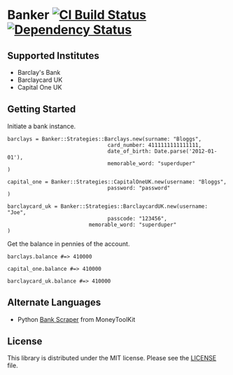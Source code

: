 # Banker [![CI Build Status](https://secure.travis-ci.org/kylewelsby/Banker.png?branch=master)][travis] [![Dependency Status](https://gemnasium.com/kylewelsby/Banker.png?travis)][gemnasium]

[travis]:http://travis-ci.org/kylewelsby/Banker
[gemnasium]:https://gemnasium.com/kylewelsby/Banker

## Supported Institutes

* Barclay's Bank
* Barclaycard UK
* Capital One UK

## Getting Started

Initiate a bank instance.

    barclays = Banker::Strategies::Barclays.new(surname: "Bloggs",
                         			card_number: 4111111111111111,
                         			date_of_birth: Date.parse('2012-01-01'),
                         			memorable_word: "superduper"
    )

    capital_one = Banker::Strategies::CapitalOneUK.new(username: "Bloggs",
                         			password: "password"
    )

    barclaycard_uk = Banker::Strategies::BarclaycardUK.new(username: "Joe",
                         			passcode: "123456",
                              memorable_word: "superduper"
    )



Get the balance in pennies of the account.

    barclays.balance #=> 410000

    capital_one.balance #=> 410000

    barclaycard_uk.balance #=> 410000

## Alternate Languages

* Python [Bank Scraper](https://github.com/MoneyToolkit/Bank-Scraper) from MoneyToolKit

## License

This library is distributed under the MIT license.  Please see the [LICENSE](https://github.com/kylewelsby/Banker/LICENSE.md) file.
